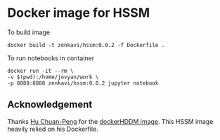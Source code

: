 # Docker image for HSSM

To build image

```
docker build -t zenkavi/hssm:0.0.2 -f Dockerfile .
```

To run notebooks in container

```
docker run -it --rm \
-v $(pwd):/home/jovyan/work \
-p 8888:8888 zenkavi/hssm:0.0.2 jupyter notebook
```

## Acknowledgement

Thanks [Hu Chuan-Peng](https://github.com/hcp4715) for the [dockerHDDM image](https://github.com/hcp4715/dockerHDDM). This HSSM image heavily relied on his Dockerfile.
